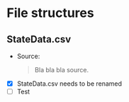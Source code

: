 # File structures

## StateData.csv
- Source:
  > Bla bla bla source.
- [x] StateData.csv needs to be renamed
- [ ] Test

